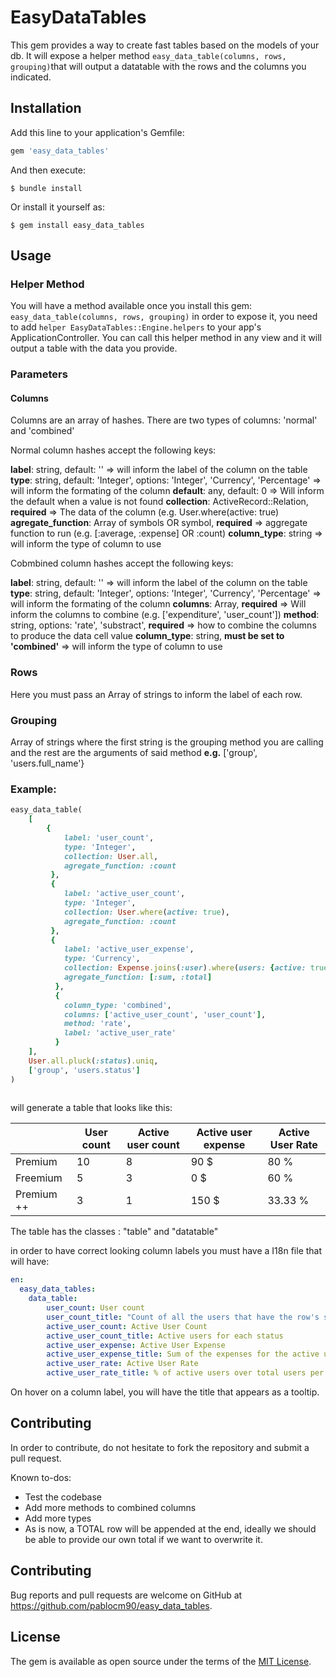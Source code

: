 # EasyDataTables

This gem provides a way to create fast tables based on the models of your db. It will expose a helper method `easy_data_table(columns, rows, grouping)`that will output a datatable with the rows and the columns you indicated.

## Installation

Add this line to your application's Gemfile:

```ruby
gem 'easy_data_tables'
```

And then execute:

    $ bundle install

Or install it yourself as:

    $ gem install easy_data_tables

## Usage

### Helper Method

You will have a method available once you install this gem: `easy_data_table(columns, rows, grouping)` in order to expose it, you need to add `helper EasyDataTables::Engine.helpers` to your app's ApplicationController. You can call this helper method in any view and it will output a table with the data you provide.

### Parameters

#### Columns

Columns are an array of hashes. There are two types of columns: 'normal' and 'combined'

Normal column hashes accept the following keys: 

**label**: string, default: '' => will inform the label of the column on the table
**type**: string, default: 'Integer', options: 'Integer', 'Currency', 'Percentage' => will inform the formating of the column
**default**: any, default: 0 => Will inform the default when a value is not found
**collection**: ActiveRecord::Relation, **required** => The data of the column (e.g. User.where(active: true)
**agregate_function**: Array of symbols OR symbol, **required** => aggregate function to run (e.g. [:average, :expense] OR :count)
**column_type**: string => will inform the type of column to use

Cobmbined column hashes accept the following keys: 

**label**: string, default: '' => will inform the label of the column on the table
**type**: string, default: 'Integer', options: 'Integer', 'Currency', 'Percentage' => will inform the formating of the column
**columns**: Array, **required** => Will inform the columns to combine (e.g. ['expenditure', 'user_count'])
**method**: string, options: 'rate', 'substract', **required** => how to combine the columns to produce the data cell value
**column_type**: string, **must be set to 'combined'** => will inform the type of column to use

### Rows

Here you must pass an Array of strings to inform the label of each row.

### Grouping

Array of strings where the first string is the grouping method you are calling and the rest are the arguments of said method **e.g.** ['group', 'users.full_name'}



### Example: 

```ruby
easy_data_table(
    [
        {
            label: 'user_count',
            type: 'Integer',
            collection: User.all,
            agregate_function: :count
         },
         {
            label: 'active_user_count',
            type: 'Integer',
            collection: User.where(active: true),
            agregate_function: :count
         },
         {
            label: 'active_user_expense',
            type: 'Currency',
            collection: Expense.joins(:user).where(users: {active: true})
            agregate_function: [:sum, :total]
          },
          {
            column_type: 'combined',
            columns: ['active_user_count', 'user_count'],
            method: 'rate',
            label: 'active_user_rate'
          }
    ],
    User.all.pluck(:status).uniq,
    ['group', 'users.status']
)
            
```
will generate a table that looks like this: 

|            | User count | Active user count | Active user expense | Active User Rate |
|------------|------------|-------------------|---------------------|------------------|
| Premium    | 10         | 8                 | 90 $                | 80 %             |
| Freemium   | 5          | 3                 | 0 $                 | 60 %             |
| Premium ++ | 3          | 1                 | 150 $               | 33.33 %          |

The table has the classes : "table" and "datatable"

in order to have correct looking column labels you must have a I18n file that will have: 

```yaml
en:
  easy_data_tables: 
    data_table:
        user_count: User count
        user_count_title: "Count of all the users that have the row's status"
        active_user_count: Active User Count
        active_user_count_title: Active users for each status
        active_user_expense: Active User Expense
        active_user_expense_title: Sum of the expenses for the active users of each status
        active_user_rate: Active User Rate
        active_user_rate_title: % of active users over total users per status
```

On hover on a column label, you will have the title that appears as a tooltip. 



## Contributing

In order to contribute, do not hesitate to fork the repository and submit a pull request. 

Known to-dos: 

- Test the codebase
- Add more methods to combined columns
- Add more types
- As is now, a TOTAL row will be appended at the end, ideally we should be able to provide our own total if we want to overwrite it.

## Contributing

Bug reports and pull requests are welcome on GitHub at https://github.com/pablocm90/easy_data_tables.


## License

The gem is available as open source under the terms of the [MIT License](https://opensource.org/licenses/MIT).
